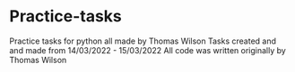 # Practice-tasks
Practice tasks for python all made by Thomas Wilson
Tasks created and and made from 14/03/2022 - 15/03/2022
All code was written originally by Thomas Wilson

